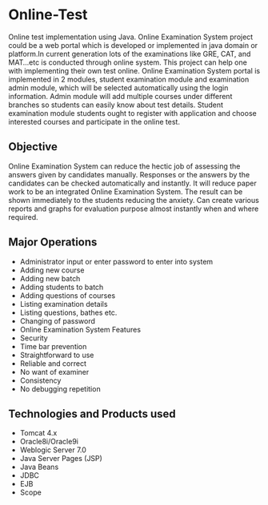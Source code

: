 # Online-Test
Online test implementation using Java.
Online Examination System project could be a web portal which is developed or implemented in java domain or platform.In current generation lots of the examinations like GRE, CAT, and MAT…etc is conducted through online system. This project can help one with implementing their own test online. Online Examination System portal is implemented in 2 modules, student examination module and examination admin module, which will be selected automatically using the login information. Admin module will add multiple courses under different branches so students can easily know about test details. Student examination module students ought to register with application and choose interested courses and participate in the online test.

## Objective

Online Examination System can reduce the hectic job of assessing the answers given by candidates manually.
Responses or the answers by the candidates can be checked automatically and instantly.
It will reduce paper work to be an integrated Online Examination System.
The result can be shown immediately to the students reducing the anxiety.
Can create various reports and graphs for evaluation purpose almost instantly when and where required.

## Major Operations

- Administrator input or enter password to enter into system
- Adding new course
- Adding new batch
- Adding students to batch
- Adding questions of courses
- Listing examination details
- Listing questions, bathes etc.
- Changing of password
- Online Examination System Features
- Security
- Time bar prevention
- Straightforward to use
- Reliable and correct
- No want of examiner
- Consistency
- No debugging repetition

## Technologies and Products used

- Tomcat 4.x
- Oracle8i/Oracle9i
- Weblogic Server 7.0
- Java Server Pages (JSP)
- Java Beans
- JDBC
- EJB
- Scope

